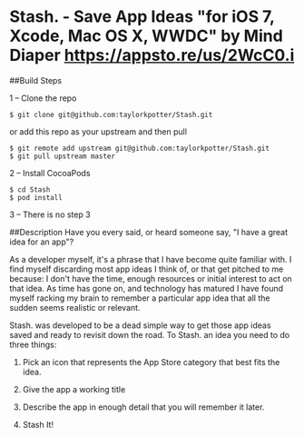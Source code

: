 Stash. - Save App Ideas "for iOS 7, Xcode, Mac OS X, WWDC" by Mind Diaper https://appsto.re/us/2WcC0.i
=====

##Build Steps

1 – Clone the repo
```
$ git clone git@github.com:taylorkpotter/Stash.git
```
or add this repo as your upstream and then pull
```
$ git remote add upstream git@github.com:taylorkpotter/Stash.git
$ git pull upstream master
```

2 – Install CocoaPods
```
$ cd Stash
$ pod install
```

3 – There is no step 3

##Description
Have you every said, or heard someone say, "I have a great idea for an app"?

As a developer myself, it's a phrase that I have become quite familiar with. I find myself discarding most app ideas I think of, or that get pitched to me because: I don't have the time, enough resources or initial interest to act on that idea. As time has gone on, and technology has matured I have found myself racking my brain to remember a particular app idea that all the sudden seems realistic or relevant.

Stash. was developed to be a dead simple way to get those app ideas saved and ready to revisit down the road. To Stash. an idea you need to do three things:

1. Pick an icon that represents the App Store category that best fits the idea.

2. Give the app a working title

3. Describe the app in enough detail that you will remember it later.

4. Stash It!
